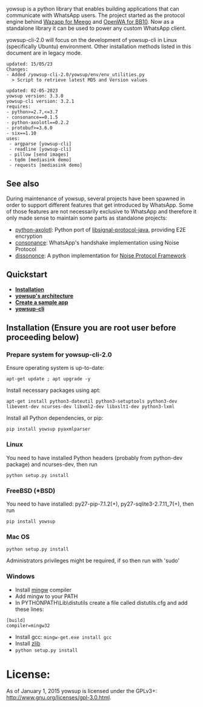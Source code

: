 yowsup is a python library that enables building applications that can communicate with WhatsApp users.
The project started as the protocol engine behind [Wazapp for Meego](https://wiki.maemo.org/Wazapp) and
[OpenWA for BB10](https://www.lowyat.net/2013/5896/try-this-openwhatsapp-for-blackberry-10/). Now as a standalone
library it can be used to power any custom WhatsApp client.

yowsup-cli-2.0 will focus on the development of yowsup-cli in Linux (specifically Ubuntu) environment. Other installation methods listed in this document are in legacy mode.

```
updated: 15/05/23
Changes:
- Added /yowsup-cli-2.0/yowsup/env/env_utilities.py
  > Script to retrieve latest MD5 and Version values 

updated: 02-05-2023
yowsup version: 3.3.0
yowsup-cli version: 3.2.1
requires:
- python>=2.7,<=3.7
- consonance==0.1.5
- python-axolotl==0.2.2
- protobuf>=3.6.0
- six==1.10
uses:
 - argparse [yowsup-cli]
 - readline [yowsup-cli]
 - pillow [send images]
 - tqdm [mediasink demo]
 - requests [mediasink demo]
```

## See also

During maintenance of yowsup, several projects have been spawned in order to support different features that get
introduced by WhatsApp. Some of those features are not necessarily exclusive to WhatsApp and therefore it only made
sense to maintain some parts as standalone projects:

- [python-axolotl](https://github.com/tgalal/python-axolotl): Python port of
[libsignal-protocol-java](https://github.com/signalapp/libsignal-protocol-java), providing E2E encryption
- [consonance](https://github.com/tgalal/consonance/): WhatsApp's handshake implementation using Noise Protocol
- [dissononce](https://github.com/tgalal/dissononce):  A python implementation for
[Noise Protocol Framework](https://noiseprotocol.org/)


## Quickstart
 * **[Installation](#installation)**
 * **[yowsup's architecture](https://github.com/tgalal/yowsup/wiki/Architecture)**
 * **[Create a sample app](https://github.com/tgalal/yowsup/wiki/Sample-Application)**
 * **[yowsup-cli](https://github.com/tgalal/yowsup/wiki/yowsup-cli)**

## Installation (Ensure you are root user before proceeding below)
### Prepare system for yowsup-cli-2.0 

Ensure operating system is up-to-date:
```
apt-get update ; apt upgrade -y
```
Install necessary packages using apt:
```
apt-get install python3-dateutil python3-setuptools python3-dev libevent-dev ncurses-dev libxml2-dev libxslt1-dev python3-lxml
```


Install all Python dependencies, or pip:

```
pip install yowsup pyaxmlparser
```

### Linux

You need to have installed Python headers (probably from python-dev package) and ncurses-dev, then run
```
python setup.py install
```

### FreeBSD (*BSD)
You need to have installed: py27-pip-7.1.2(+), py27-sqlite3-2.7.11_7(+), then run
```
pip install yowsup
```

### Mac OS
```
python setup.py install
```
Administrators privileges might be required, if so then run with 'sudo'

### Windows

 - Install [mingw](http://www.mingw.org/) compiler
 - Add mingw to your PATH
 - In PYTHONPATH\Lib\distutils create a file called distutils.cfg and add these lines:

```
[build]
compiler=mingw32
```
 - Install gcc: ```mingw-get.exe install gcc```
 - Install [zlib](http://www.zlib.net/)
 - ```python setup.py install```

# License:

As of January 1, 2015 yowsup is licensed under the GPLv3+: http://www.gnu.org/licenses/gpl-3.0.html.
